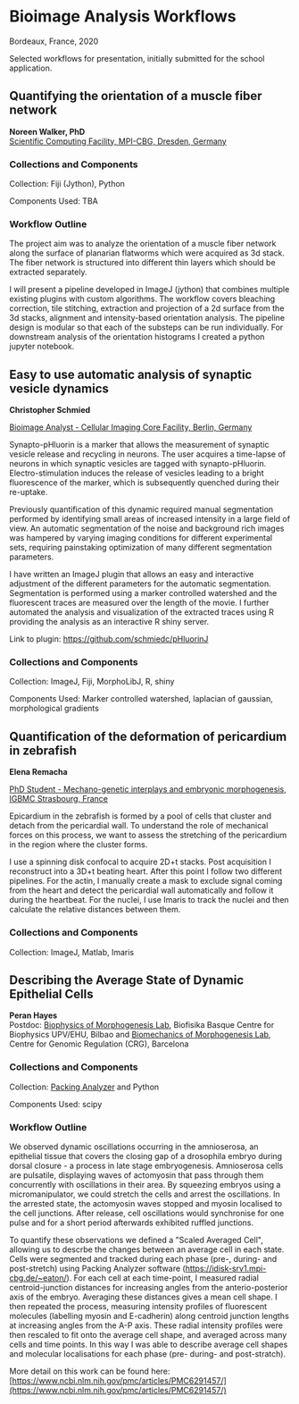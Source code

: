 # Bioimage Analysis Workflows

Bordeaux, France, 2020

Selected workflows for presentation, initially submitted for the school application. 

## Quantifying the orientation of a muscle fiber network

**Noreen Walker, PhD**  
[Scientific Computing Facility, MPI-CBG, Dresden, Germany](https://www.mpi-cbg.de/services-facilities/core-facilities/scientific-computing-facility/service-portfolio-overview/)

### Collections and Components 

Collection: Fiji (Jython), Python

Components Used: TBA

### Workflow Outline

The project aim was to analyze the orientation of a muscle fiber network along the surface of planarian flatworms which were acquired as 3d stack. The fiber network is structured into different thin layers which should be extracted separately.

I will present a pipeline developed in ImageJ (jython) that combines multiple existing plugins with custom algorithms. The workflow covers bleaching correction, tile stitching, extraction and projection of a 2d surface from the 3d stacks, alignment and intensity-based orientation analysis. The pipeline design is modular so that each of the substeps can be run individually. For downstream analysis of the orientation histograms I created a python jupyter notebook.

## Easy to use automatic analysis of synaptic vesicle dynamics

**Christopher Schmied**

[Bioimage Analyst - Cellular Imaging Core Facility, Berlin, Germany](https://www.leibniz-fmp.de/core-facilities/cellular-imaging/lehmann/research.html)

Synapto-pHluorin is a marker that allows the measurement of synaptic vesicle release and recycling in neurons. The user acquires a time-lapse of neurons in which synaptic vesicles are tagged with synapto-pHluorin. Electro-stimulation induces the release of vesicles  leading to a bright fluorescence of the marker, which is subsequently quenched during their re-uptake. 

Previously quantification of this dynamic required manual segmentation performed by identifying small areas of increased intensity in a large field of view. An automatic segmentation of the noise and background rich images was hampered by varying imaging conditions for different experimental sets, requiring painstaking optimization of many different segmentation parameters.

I have written an ImageJ plugin that allows an easy and interactive adjustment of the different parameters for the automatic segmentation. Segmentation is performed using a marker controlled watershed and the fluorescent traces are measured over the length of the movie. I further automated the analysis and visualization of the extracted traces using R providing the analysis as an interactive R shiny server. 

Link to plugin: https://github.com/schmiedc/pHluorinJ

### Collections and Components 

Collection: ImageJ, Fiji, MorphoLibJ, R, shiny 

Components Used: Marker controlled watershed, 
laplacian of gaussian,
morphological gradients

## Quantification of the deformation of pericardium in zebrafish

**Elena Remacha**

[PhD Student - Mechano-genetic interplays and embryonic morphogenesis, IGBMC Strasbourg, France](http://www.igbmc.fr/research/department/1/team/15/)
 
Epicardium in the zebrafish is formed by a pool of cells that cluster and detach from the pericardial wall. To understand the role of mechanical forces on this process, we want to assess the stretching of the pericardium in the region where the cluster forms.

I use a spinning disk confocal to acquire 2D+t stacks. Post acquisition I reconstruct into a 3D+t beating heart. After this point I follow two different pipelines. For the actin, I manually create a mask to exclude signal coming from the heart and detect the pericardial wall automatically and follow it during the heartbeat. For the nuclei, I use Imaris to track the nuclei and then calculate the relative distances between them.

### Collections and Components 

Collection: ImageJ, Matlab, Imaris 


## Describing the Average State of Dynamic Epithelial Cells

**Peran Hayes**  
Postdoc: [Biophysics of Morphogenesis Lab]( http://biofisika.org/research-lines/biophysics-of-morphogenesis/), Biofisika Basque Centre for Biophysics UPV/EHU, Bilbao
and [Biomechanics of Morphogenesis Lab]( https://www.crg.eu/en/programmes-groups/solon-lab), Centre for Genomic Regulation (CRG), Barcelona

### Collections and Components 

Collection: [Packing Analyzer](https://idisk-srv1.mpi-cbg.de/~eaton/) and Python

Components Used: scipy

### Workflow Outline

We observed dynamic oscillations occurring in the amnioserosa, an epithelial tissue that covers the closing gap of a drosophila embryo during dorsal closure - a process in late stage embryogenesis. Amnioserosa cells are pulsatile, displaying waves of actomyosin that pass through them concurrently with oscillations in their area. By squeezing embryos using a micromanipulator, we could stretch the cells and arrest the oscillations. In the arrested state, the actomyosin waves stopped and myosin localised to the cell junctions. After release, cell oscillations would synchronise for one pulse and for a short period afterwards exhibited ruffled junctions.

To quantify these observations we defined a "Scaled Averaged Cell", allowing us to descrbe the changes between an average cell in each state. Cells were segmented and tracked during each phase (pre-, during- and post-stretch) using Packing Analyzer software (https://idisk-srv1.mpi-cbg.de/~eaton/). For each cell at each time-point, I measured radial centroid-junction distances for increasing angles from the anterio-posterior axis of the embryo. Averaging these distances gives a mean cell shape. I then repeated the process, measuring intensity profiles of fluorescent molecules (labelling myosin and E-cadherin) along centroid junction lengths at increasing angles from the A-P axis. These radial intensity profiles were then rescaled to fit onto the average cell shape, and averaged across many cells and time points. In this way I was able to describe average cell shapes and molecular localisations for each phase (pre- during- and post-stratch).

More detail on this work can be found here: [https://www.ncbi.nlm.nih.gov/pmc/articles/PMC6291457/](https://www.ncbi.nlm.nih.gov/pmc/articles/PMC6291457/)
